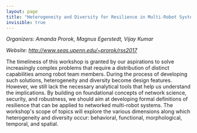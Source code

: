 ```yaml
---
layout: page
title: "Heterogeneity and Diversity for Resilience in Multi-Robot Systems"
invisible: true
---
```


<p class="text-left"><i>Organizers: Amanda Prorok, Magnus Egerstedt, Vijay Kumar</i></p>
<p class="text-left"><i>Website: <a href="http://www.seas.upenn.edu/~prorok/rss2017">http://www.seas.upenn.edu/~prorok/rss2017</a></i></p>

<p>
The timeliness of this workshop is granted by our aspirations to solve
increasingly complex problems that require a distribution of distinct
capabilities among robot team members. During the process of developing such
solutions, heterogeneity and diversity become design features. However, we
still lack the necessary analytical tools that help us understand the
implications. By building on foundational concepts of network science,
security, and robustness, we should aim at developing formal definitions of
resilience that can be applied to networked multi-robot systems. The workshop's
scope of topics will explore the various dimensions along which heterogeneity
and diversity occur: behavioral, functional, morphological, temporal, and
spatial.
</p>

